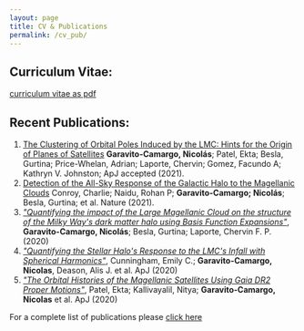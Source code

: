 ```yaml
---
layout: page
title: CV & Publications
permalink: /cv_pub/
---
```


## Curriculum Vitae:

[curriculum vitae as pdf](../CV.pdf)

## Recent Publications:

1. [The Clustering of Orbital Poles Induced by the LMC: Hints for the Origin of Planes of Satellites](https://arxiv.org/abs/2108.07321)
**Garavito-Camargo, Nicolás**; Patel, Ekta; Besla, Gurtina; Price-Whelan, Adrian; Laporte, Chervin; Gomez,
Facundo A; Kathryn V. Johnston; ApJ accepted (2021).
2. [Detection of the All-Sky Response of the Galactic Halo to the Magellanic Clouds](https://arxiv.org/abs/2104.09515)
Conroy, Charlie; Naidu, Rohan P; **Garavito-Camargo; Nicolás**; Besla, Gurtina; et al. Nature (2021).
3. [*"Quantifying the impact of the Large Magellanic Cloud on the structure of
   the Milky Way's dark matter halo using Basis Function
Expansions"*](https://ui.adsabs.harvard.edu/#abs/2020arXiv201000816G/abstract),
**Garavito-Camargo, Nicolás**; Besla, Gurtina; Laporte, Chervin F. P.  (2020)
4. [*"Quantifying the Stellar Halo's Response to the LMC's Infall with Spherical
   Harmonics"*](https://ui.adsabs.harvard.edu/abs/2020arXiv200608621C/abstract),
Cunningham, Emily C.; **Garavito-Camargo, Nicolas**, Deason, Alis J. et al. ApJ (2020)
5. [*"The Orbital Histories of the Magellanic Satellites Using Gaia DR2 Proper
   Motions"*](https://ui.adsabs.harvard.edu/abs/2020arXiv200101746P/abstract),
Patel, Ekta; Kallivayalil, Nitya; **Garavito-Camargo, Nicolas** et al. ApJ (2020)



For a complete list of publications please [click
here](https://ui.adsabs.harvard.edu/search/filter_property_fq_property=AND&filter_property_fq_property=property%3A%22refereed%22&fq=%7B!type%3Daqp%20v%3D%24fq_property%7D&fq_property=(property%3A%22refereed%22)&q=%20%20author%3A%22garavito-camargo%22&sort=date%20desc%2C%20bibcode%20desc&p_=0)



